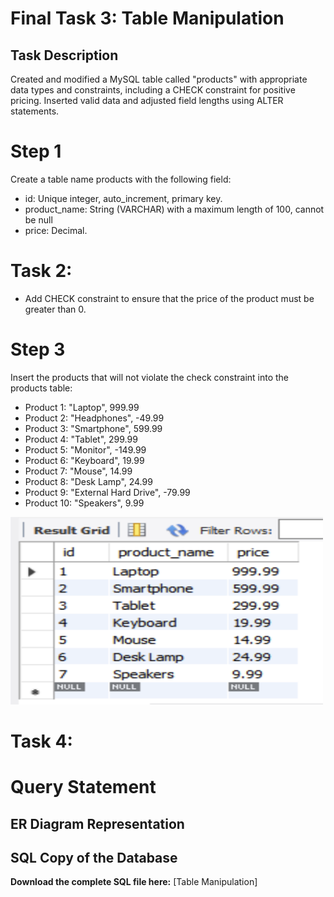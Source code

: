 # Final Task 3: Table Manipulation
## Task Description
Created and modified a MySQL table called "products" with appropriate data types and constraints, including a CHECK constraint for positive pricing. Inserted valid data and adjusted field lengths using ALTER statements.

# Step 1
Create a table name products with the following field:
- id: Unique integer, auto_increment, primary key.
- product_name: String (VARCHAR) with a maximum length of 100, cannot be null
- price: Decimal.


# Task 2: 
- Add CHECK constraint to ensure that the price of the product must be greater than 0.


 # Step 3
Insert the products that will not violate the check constraint into the products table:
- Product 1: "Laptop", 999.99
- Product 2: "Headphones", -49.99
- Product 3: "Smartphone", 599.99
- Product 4: "Tablet", 299.99
- Product 5: "Monitor", -149.99
- Product 6: "Keyboard", 19.99
- Product 7: "Mouse", 14.99
- Product 8: "Desk Lamp", 24.99
- Product 9: "External Hard Drive", -79.99
- Product 10: "Speakers", 9.99
<img src="INSERTproduct.png" alt="Alt Text" width="500" height="300">

# Task 4:

#  Query Statement


## ER Diagram Representation


## SQL Copy of the Database
**Download the complete SQL file here:** [Table Manipulation]
